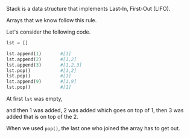 Stack is a data structure that implements Last-In, First-Out (LIFO).

Arrays that we know follow this rule.

Let's consider the following code.

```py
lst = []

lst.append(1)       #[1]
lst.append(2)       #[1,2]
lst.append(3)       #[1,2,3]
lst.pop()           #[1,2]
lst.pop()           #[1]
lst.append(9)       #[1,9]
lst.pop()           #[1]
```


At first `lst` was empty,

and then 1 was added, 2 was added which goes on top of 1, then 3 was added that is on top of the 2.

When we used `pop()`, the last one who joined the array has to get out.


